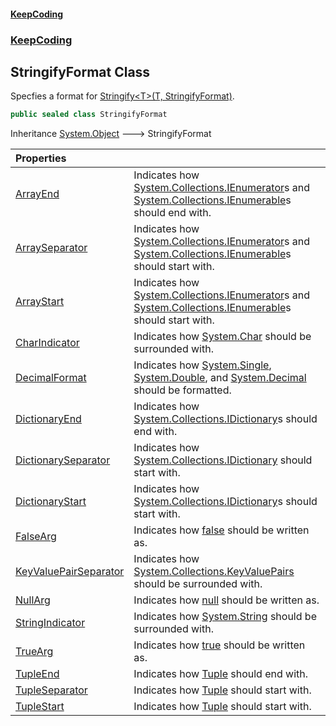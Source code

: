 #### [KeepCoding](index.md 'index')
### [KeepCoding](KeepCoding.md 'KeepCoding')
## StringifyFormat Class
Specfies a format for [Stringify&lt;T&gt;(T, StringifyFormat)](Helper.Stringify.MMjDPqfcLXL+EYRaH4glrw.md 'KeepCoding.Helper.Stringify&lt;T&gt;(T, KeepCoding.StringifyFormat)').  
```csharp
public sealed class StringifyFormat
```

Inheritance [System.Object](https://docs.microsoft.com/en-us/dotnet/api/System.Object 'System.Object') &#129106; StringifyFormat  

| Properties | |
| :--- | :--- |
| [ArrayEnd](StringifyFormat.ArrayEnd.md 'KeepCoding.StringifyFormat.ArrayEnd') | Indicates how [System.Collections.IEnumerator](https://docs.microsoft.com/en-us/dotnet/api/System.Collections.IEnumerator 'System.Collections.IEnumerator')s and [System.Collections.IEnumerable](https://docs.microsoft.com/en-us/dotnet/api/System.Collections.IEnumerable 'System.Collections.IEnumerable')s should end with.<br/> |
| [ArraySeparator](StringifyFormat.ArraySeparator.md 'KeepCoding.StringifyFormat.ArraySeparator') | Indicates how [System.Collections.IEnumerator](https://docs.microsoft.com/en-us/dotnet/api/System.Collections.IEnumerator 'System.Collections.IEnumerator')s and [System.Collections.IEnumerable](https://docs.microsoft.com/en-us/dotnet/api/System.Collections.IEnumerable 'System.Collections.IEnumerable')s should start with.<br/> |
| [ArrayStart](StringifyFormat.ArrayStart.md 'KeepCoding.StringifyFormat.ArrayStart') | Indicates how [System.Collections.IEnumerator](https://docs.microsoft.com/en-us/dotnet/api/System.Collections.IEnumerator 'System.Collections.IEnumerator')s and [System.Collections.IEnumerable](https://docs.microsoft.com/en-us/dotnet/api/System.Collections.IEnumerable 'System.Collections.IEnumerable')s should start with.<br/> |
| [CharIndicator](StringifyFormat.CharIndicator.md 'KeepCoding.StringifyFormat.CharIndicator') | Indicates how [System.Char](https://docs.microsoft.com/en-us/dotnet/api/System.Char 'System.Char') should be surrounded with.<br/> |
| [DecimalFormat](StringifyFormat.DecimalFormat.md 'KeepCoding.StringifyFormat.DecimalFormat') | Indicates how [System.Single](https://docs.microsoft.com/en-us/dotnet/api/System.Single 'System.Single'), [System.Double](https://docs.microsoft.com/en-us/dotnet/api/System.Double 'System.Double'), and [System.Decimal](https://docs.microsoft.com/en-us/dotnet/api/System.Decimal 'System.Decimal') should be formatted.<br/> |
| [DictionaryEnd](StringifyFormat.DictionaryEnd.md 'KeepCoding.StringifyFormat.DictionaryEnd') | Indicates how [System.Collections.IDictionary](https://docs.microsoft.com/en-us/dotnet/api/System.Collections.IDictionary 'System.Collections.IDictionary')s should end with.<br/> |
| [DictionarySeparator](StringifyFormat.DictionarySeparator.md 'KeepCoding.StringifyFormat.DictionarySeparator') | Indicates how [System.Collections.IDictionary](https://docs.microsoft.com/en-us/dotnet/api/System.Collections.IDictionary 'System.Collections.IDictionary') should start with.<br/> |
| [DictionaryStart](StringifyFormat.DictionaryStart.md 'KeepCoding.StringifyFormat.DictionaryStart') | Indicates how [System.Collections.IDictionary](https://docs.microsoft.com/en-us/dotnet/api/System.Collections.IDictionary 'System.Collections.IDictionary')s should start with.<br/> |
| [FalseArg](StringifyFormat.FalseArg.md 'KeepCoding.StringifyFormat.FalseArg') | Indicates how [false](https://docs.microsoft.com/en-us/dotnet/csharp/language-reference/builtin-types/bool 'https://docs.microsoft.com/en-us/dotnet/csharp/language-reference/builtin-types/bool') should be written as.<br/> |
| [KeyValuePairSeparator](StringifyFormat.KeyValuePairSeparator.md 'KeepCoding.StringifyFormat.KeyValuePairSeparator') | Indicates how [System.Collections.KeyValuePairs](https://docs.microsoft.com/en-us/dotnet/api/System.Collections.KeyValuePairs 'System.Collections.KeyValuePairs') should be surrounded with.<br/> |
| [NullArg](StringifyFormat.NullArg.md 'KeepCoding.StringifyFormat.NullArg') | Indicates how [null](https://docs.microsoft.com/en-us/dotnet/csharp/language-reference/keywords/null 'https://docs.microsoft.com/en-us/dotnet/csharp/language-reference/keywords/null') should be written as.<br/> |
| [StringIndicator](StringifyFormat.StringIndicator.md 'KeepCoding.StringifyFormat.StringIndicator') | Indicates how [System.String](https://docs.microsoft.com/en-us/dotnet/api/System.String 'System.String') should be surrounded with.<br/> |
| [TrueArg](StringifyFormat.TrueArg.md 'KeepCoding.StringifyFormat.TrueArg') | Indicates how [true](https://docs.microsoft.com/en-us/dotnet/csharp/language-reference/builtin-types/bool 'https://docs.microsoft.com/en-us/dotnet/csharp/language-reference/builtin-types/bool') should be written as.<br/> |
| [TupleEnd](StringifyFormat.TupleEnd.md 'KeepCoding.StringifyFormat.TupleEnd') | Indicates how [Tuple](Tuple.md 'KeepCoding.Internal.Tuple') should end with.<br/> |
| [TupleSeparator](StringifyFormat.TupleSeparator.md 'KeepCoding.StringifyFormat.TupleSeparator') | Indicates how [Tuple](Tuple.md 'KeepCoding.Internal.Tuple') should start with.<br/> |
| [TupleStart](StringifyFormat.TupleStart.md 'KeepCoding.StringifyFormat.TupleStart') | Indicates how [Tuple](Tuple.md 'KeepCoding.Internal.Tuple') should start with.<br/> |
